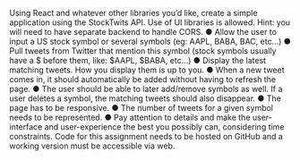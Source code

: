 Using React and whatever other libraries you’d like, create a simple application using the
StockTwits API. Use of UI libraries is allowed.
Hint: you will need to have separate backend to handle CORS.
● Allow the user to input a US stock symbol or several symbols (eg: AAPL, BABA, BAC,
etc...)
● Pull tweets from Twitter that mention this symbol (stock symbols usually have a $ before
them, like: $AAPL, $BABA, etc...)
● Display the latest matching tweets. How you display them is up to you.
● When a new tweet comes in, it should automatically be added without having to refresh
the page.
● The user should be able to later add/remove symbols as well. If a user deletes a symbol,
the matching tweets should also disappear.
● The page has to be responsive.
● The number of tweets for a given symbol needs to be represented.
● Pay attention to details and make the user-interface and user-experience the best you
possibly can, considering time constraints.
Code for this assignment needs to be hosted on GitHub and a working version must be
accessible via web.